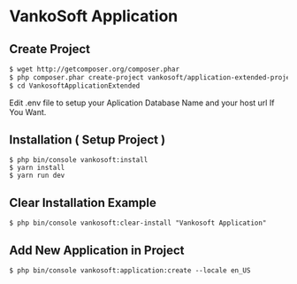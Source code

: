 # VankoSoft Application

Create Project
---------------

```bash
$ wget http://getcomposer.org/composer.phar
$ php composer.phar create-project vankosoft/application-extended-project VankosoftApplicationExtended
$ cd VankosoftApplicationExtended
```
Edit .env file to setup your Aplication Database Name and your host url If You Want.


Installation ( Setup Project )
-------------------------------
```
$ php bin/console vankosoft:install
$ yarn install
$ yarn run dev
```

Clear Installation Example
---------------------------
```
$ php bin/console vankosoft:clear-install "Vankosoft Application"
```

Add New Application in Project
-------------------------------
```
$ php bin/console vankosoft:application:create --locale en_US
```

